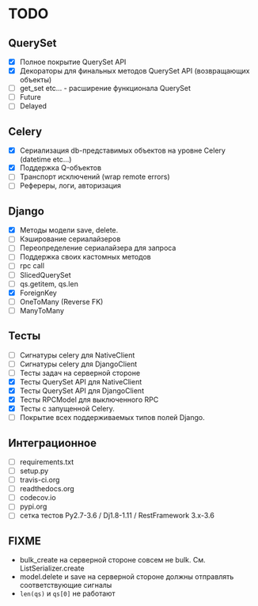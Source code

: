 TODO
====

QuerySet
--------

- [x] Полное покрытие QuerySet API
- [x] Декораторы для финальных методов QuerySet API (возвращающих объекты)
- [ ] get_set etc... - расширение функционала QuerySet
- [ ] Future
- [ ] Delayed

Celery
------
- [x] Сериализация db-представимых объектов на уровне Celery (datetime etc...)
- [x] Поддержка Q-объектов
- [ ] Транспорт исключений (wrap remote errors)
- [ ] Рефереры, логи, авторизация

Django
------
- [x] Методы модели save, delete.
- [ ] Кэширование сериалайзеров
- [ ] Переопределение сериалайзера для запроса
- [ ] Поддержка своих кастомных методов
- [ ] rpc call
- [ ] SlicedQuerySet
- [ ] qs.getitem, qs.len
- [x] ForeignKey
- [ ] OneToMany (Reverse FK)
- [ ] ManyToMany

Тесты
-----
- [ ] Сигнатуры celery для NativeClient
- [ ] Сигнатуры celery для DjangoClient
- [ ] Тесты задач на серверной стороне
- [x] Тесты QuerySet API для NativeClient
- [x] Тесты QuerySet API для DjangoClient
- [x] Тесты RPCModel для выключенного RPC
- [x] Тесты с запущенной Celery.
- [ ] Покрытие всех поддерживаемых типов полей Django.

Интеграционное
--------------

- [ ] requirements.txt
- [ ] setup.py
- [ ] travis-ci.org
- [ ] readthedocs.org
- [ ] codecov.io
- [ ] pypi.org
- [ ] сетка тестов Py2.7-3.6 / Dj1.8-1.11 / RestFramework 3.x-3.6

FIXME
-----

* bulk_create на серверной стороне совсем не bulk. См. ListSerializer.create
* model.delete и save на серверной стороне должны отправлять соответствующие 
сигналы
* `len(qs)` и `qs[0]` не работают